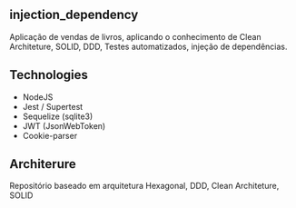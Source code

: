## injection_dependency
Aplicação de vendas de livros, aplicando o conhecimento de Clean Architeture, SOLID, DDD, Testes automatizados, injeção de dependências.

## Technologies 
- NodeJS
- Jest / Supertest
- Sequelize (sqlite3)
- JWT (JsonWebToken)
- Cookie-parser

## Architerure
Repositório baseado em arquitetura Hexagonal, DDD, Clean Architeture, SOLID
